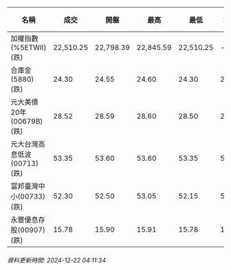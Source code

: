 | 名稱 | 成交 | 開盤 | 最高 | 最低 | 均價 | 成交金額(億) | 昨收 | 漲跌幅 | 漲跌 | 總量 | 昨量 | 振幅 |
| -------- | -------- | -------- | -------- |-------- | -------- | -------- |-------- |-------- |-------- | -------- | -------- |-------- |
|加權指數(%5ETWII) (跌)|22,510.25|22,798.39|22,845.59|22,510.25|-|4,684.64|22,932.25|1.84%|422.00|8,429,791|0|1.46%|
|合庫金(5880) (跌)|24.30|24.55|24.60|24.30|24.34|18.43|24.70|1.62%|0.40|75,704|22,237|1.21%|
|元大美債20年(00679B) (跌)|28.52|28.59|28.60|28.50|28.53|16.92|28.72|0.70%|0.20|59,310|101,682|0.35%|
|元大台灣高息低波(00713) (跌)|53.35|53.60|53.60|53.35|53.45|8.54|53.70|0.65%|0.35|15,972|14,009|0.47%|
|富邦臺灣中小(00733) (跌)|52.30|52.50|53.05|52.15|52.63|0.419|52.50|0.38%|0.20|796|921|1.71%|
|永豐優息存股(00907) (跌)|15.78|15.90|15.91|15.78|15.81|1.11|15.90|0.75%|0.12|7,027|4,842|0.82%|
###### 資料更新時間: 2024-12-22 04:11:34